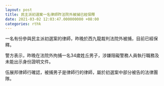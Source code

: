 ```yaml
---
layout: post
title: 民主派初選案一名律師昨法院外被捕已經保釋
date: 2021-03-02 12:03:47.000000000 +08:00
categories: rthk
---
```


一名有份參與民主派初選案的律師，昨晚於西九龍裁判法院外被捕，目前已經保釋。

警方表示，昨晚在法院外拘捕一名34歲姓丘男子，涉嫌阻礙警務人員執行職務及未能出示身份證明文件。

伍展邦律師行確認，被捕男子是律師行的律師，屬於初選案中部分被告的法律團隊。
